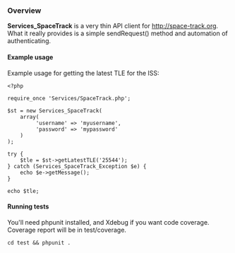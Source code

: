 ### Overview

**Services_SpaceTrack** is a very thin API client for http://space-track.org.
What it really provides is a simple sendRequest() method and automation of
authenticating.

#### Example usage

Example usage for getting the latest TLE for the ISS:

```
<?php

require_once 'Services/SpaceTrack.php';

$st = new Services_SpaceTrack(
    array(
         'username' => 'myusername',
         'password' => 'mypassword'
    )
);

try {
    $tle = $st->getLatestTLE('25544');
} catch (Services_SpaceTrack_Exception $e) {
    echo $e->getMessage();
}

echo $tle;
```

#### Running tests

You'll need phpunit installed, and Xdebug if you want code coverage.  Coverage
report will be in test/coverage.

```
cd test && phpunit .
```
